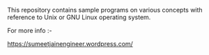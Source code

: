 This repository contains sample programs on various concepts with reference to Unix or GNU Linux operating system.

For more info :-

https://sumeetjainengineer.wordpress.com/
